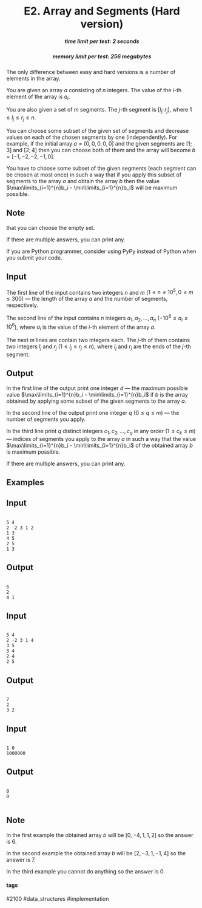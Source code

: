 <h1 style='text-align: center;'> E2. Array and Segments (Hard version)</h1>

<h5 style='text-align: center;'>time limit per test: 2 seconds</h5>
<h5 style='text-align: center;'>memory limit per test: 256 megabytes</h5>

The only difference between easy and hard versions is a number of elements in the array.

You are given an array $a$ consisting of $n$ integers. The value of the $i$-th element of the array is $a_i$.

You are also given a set of $m$ segments. The $j$-th segment is $[l_j; r_j]$, where $1 \le l_j \le r_j \le n$.

You can choose some subset of the given set of segments and decrease values on each of the chosen segments by one (independently). For example, if the initial array $a = [0, 0, 0, 0, 0]$ and the given segments are $[1; 3]$ and $[2; 4]$ then you can choose both of them and the array will become $b = [-1, -2, -2, -1, 0]$.

You have to choose some subset of the given segments (each segment can be chosen at most once) in such a way that if you apply this subset of segments to the array $a$ and obtain the array $b$ then the value $\max\limits_{i=1}^{n}b_i - \min\limits_{i=1}^{n}b_i$ will be maximum possible.

## Note

 that you can choose the empty set.

If there are multiple answers, you can print any.

If you are Python programmer, consider using PyPy instead of Python when you submit your code.

## Input

The first line of the input contains two integers $n$ and $m$ ($1 \le n \le 10^5, 0 \le m \le 300$) — the length of the array $a$ and the number of segments, respectively.

The second line of the input contains $n$ integers $a_1, a_2, \dots, a_n$ ($-10^6 \le a_i \le 10^6$), where $a_i$ is the value of the $i$-th element of the array $a$.

The next $m$ lines are contain two integers each. The $j$-th of them contains two integers $l_j$ and $r_j$ ($1 \le l_j \le r_j \le n$), where $l_j$ and $r_j$ are the ends of the $j$-th segment.

## Output

In the first line of the output print one integer $d$ — the maximum possible value $\max\limits_{i=1}^{n}b_i - \min\limits_{i=1}^{n}b_i$ if $b$ is the array obtained by applying some subset of the given segments to the array $a$.

In the second line of the output print one integer $q$ ($0 \le q \le m$) — the number of segments you apply.

In the third line print $q$ distinct integers $c_1, c_2, \dots, c_q$ in any order ($1 \le c_k \le m$) — indices of segments you apply to the array $a$ in such a way that the value $\max\limits_{i=1}^{n}b_i - \min\limits_{i=1}^{n}b_i$ of the obtained array $b$ is maximum possible.

If there are multiple answers, you can print any.

## Examples

## Input


```

5 4
2 -2 3 1 2
1 3
4 5
2 5
1 3

```
## Output


```

6
2
4 1 

```
## Input


```

5 4
2 -2 3 1 4
3 5
3 4
2 4
2 5

```
## Output


```

7
2
3 2 

```
## Input


```

1 0
1000000

```
## Output


```

0
0


```
## Note

In the first example the obtained array $b$ will be $[0, -4, 1, 1, 2]$ so the answer is $6$.

In the second example the obtained array $b$ will be $[2, -3, 1, -1, 4]$ so the answer is $7$.

In the third example you cannot do anything so the answer is $0$.



#### tags 

#2100 #data_structures #implementation 